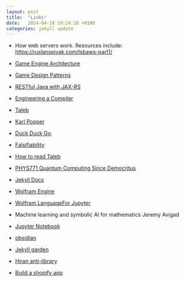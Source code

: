 ```yaml
---
layout: post
title:  "Links"
date:   2024-04-18 19:24:16 +0100
categories: jekyll update
---
```

* How web servers work. Resources include: https://ruslanspivak.com/lsbaws-part1/

* [Game Engine Architecture](https://learning.oreilly.com/library/view/game-engine-architecture/)

* [Game Design Patterns](http://gameprogrammingpatterns.com/introduction.html)

* [RESTful Java with JAX-RS](https://learning.oreilly.com/library/view/restful-java-with/)

* [Engineering a Compiler](https://books.google.co.in/books/about/Engineering_a_Compiler.html?id=_tgh4bgQ6PAC&source=kp_book_description&redir_esc=y)




* [Taleb](https://fooledbyrandomness.com/)

* [Karl Popper](https://en.wikipedia.org/wiki/Karl_Popper)

* [Duck Duck Go](https://duckduckgo.com).

* [Falsifiability](https://en.wikipedia.org/wiki/Falsifiability)

* [How to read Taleb](https://unearnedwisdom.com/how-to-read-nassim-taleb/#Understanding_Taleb)

* [PHYS771 Quantum Computing Since Democritus][quantum]

* [Jekyll Docs][jekyll-docs]

* [Wolfram Engine][wolfram-engine]

* [Wolfram LanguageFor Jupyter][WolframLanguageForJupyter]

* Machine learning and symbolic AI for mathematics Jeremy Avigad

* [Jupyter Notebook][Jupyter_Notebook] 

* [obsidian](https://github.com/jobindjohn/obsidian-publish-mkdocs)

* [Jekyll garden](https://github.com/Jekyll-Garden/jekyll-garden.github.io?tab=readme-ov-file)

* [Hiran anti-library](https://hiran.in/antilibrary)

* [Build a shopify app](https://www.preetamnath.com/blog/shopify-micro-saas#Shopify%20app%20ideas:%C2%A0How%20to%20discover%20problems%20&%20niches)

[Jupyter_Notebook]: https://docs.jupyter.org/en/latest/running.html#running
[WolframLanguageForJupyter]: https://github.com/WolframResearch/WolframLanguageForJupyter
[wolfram-engine]: https://www.wolfram.com/engine/
[quantum]: https://www.scottaaronson.com/democritus/lec9.html
[jekyll-docs]: https://jekyllrb.com/docs/home
[jekyll-gh]:   https://github.com/jekyll/jekyll
[jekyll-talk]: https://talk.jekyllrb.com/

